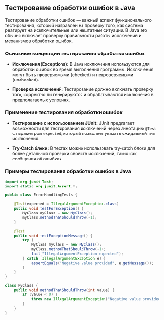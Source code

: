 ## Тестирование обработки ошибок в Java

Тестирование обработки ошибок — важный аспект функционального тестирования, который направлен на проверку того, как система реагирует на исключительные или нештатные ситуации. В Java это обычно включает проверку правильности работы исключений и механизмов обработки ошибок.

### Основные концепции тестирования обработки ошибок

- **Исключения (Exceptions):** В Java исключения используются для обработки ошибок во время выполнения программы. Исключения могут быть проверяемыми (checked) и непроверяемыми (unchecked).

- **Проверка исключений:** Тестирование должно включать проверку того, корректно ли генерируются и обрабатываются исключения в предполагаемых условиях.

### Применение тестирования обработки ошибок

- **Тестирование с использованием JUnit:** JUnit предлагает возможности для тестирования исключений через аннотацию `@Test` с параметром `expected`, который позволяет указать ожидаемый тип исключения.

- **Try-Catch блоки:** В тестах можно использовать try-catch блоки для более детальной проверки свойств исключений, таких как сообщения об ошибках.

### Примеры тестирования обработки ошибок в Java

```java
import org.junit.Test;
import static org.junit.Assert.*;

public class ErrorHandlingTests {

    @Test(expected = IllegalArgumentException.class)
    public void testForException() {
        MyClass myClass = new MyClass();
        myClass.methodThatShouldThrow(-1);
    }

    @Test
    public void testExceptionMessage() {
        try {
            MyClass myClass = new MyClass();
            myClass.methodThatShouldThrow(-1);
            fail("IllegalArgumentException expected");
        } catch (IllegalArgumentException e) {
            assertEquals("Negative value provided", e.getMessage());
        }
    }
}

class MyClass {
    public void methodThatShouldThrow(int value) {
        if (value < 0) {
            throw new IllegalArgumentException("Negative value provided");
        }
    }
}
```

